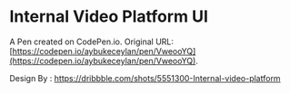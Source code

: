 # Internal Video Platform UI

A Pen created on CodePen.io. Original URL: [https://codepen.io/aybukeceylan/pen/VweooYQ](https://codepen.io/aybukeceylan/pen/VweooYQ).

Design By :
https://dribbble.com/shots/5551300-Internal-video-platform
